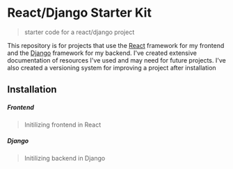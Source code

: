 React/Django Starter Kit
========================
> starter code for a react/django project

This repository is for projects that use the [React](https://reactjs.org) framework for my frontend and the [Django](https://djangocentral.com) framework for my backend. 
I've created extensive documentation of resources I've used and may need for future projects.
I've also created a versioning system for improving a project after installation

Installation
---
##### Frontend
> Initilizing frontend in React

##### Django
> Initilizing backend in Django

